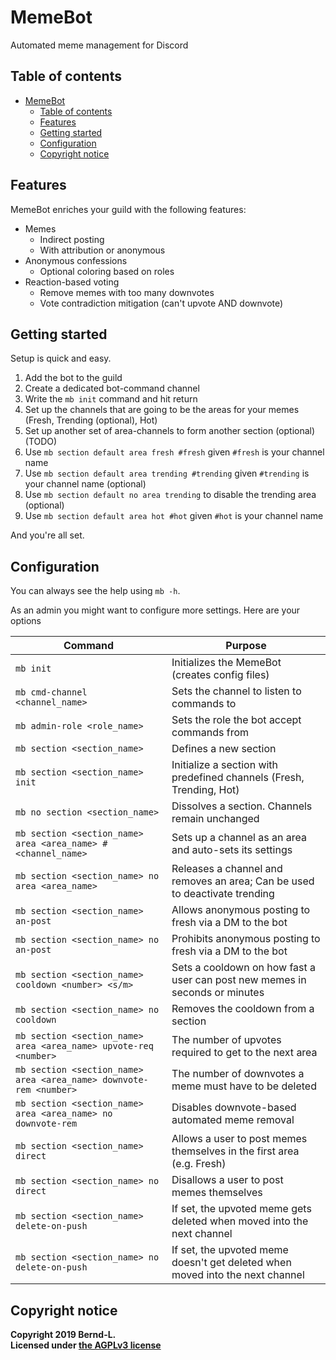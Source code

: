 # MemeBot

Automated meme management for Discord

## Table of contents

- [MemeBot](#memebot)
  - [Table of contents](#table-of-contents)
  - [Features](#features)
  - [Getting started](#getting-started)
  - [Configuration](#configuration)
  - [Copyright notice](#copyright-notice)

## Features

MemeBot enriches your guild with the following features:

- Memes
  - Indirect posting
  - With attribution or anonymous
- Anonymous confessions
  - Optional coloring based on roles
- Reaction-based voting
  - Remove memes with too many downvotes
  - Vote contradiction mitigation (can't upvote AND downvote)

## Getting started

Setup is quick and easy.

1. Add the bot to the guild
2. Create a dedicated bot-command channel
3. Write the `mb init` command and hit return
4. Set up the channels that are going to be the areas for your memes (Fresh, Trending (optional), Hot)
5. Set up another set of area-channels to form another section (optional) (TODO)
6. Use `mb section default area fresh #fresh` given `#fresh` is your channel name
7. Use `mb section default area trending #trending` given `#trending` is your channel name (optional)
8. Use `mb section default no area trending` to disable the trending area (optional)
9. Use `mb section default area hot #hot` given `#hot` is your channel name

And you're all set.

## Configuration

You can always see the help using `mb -h`.

As an admin you might want to configure more settings.
Here are your options

| Command                                                            | Purpose                                                                       |
| ------------------------------------------------------------------ | ----------------------------------------------------------------------------- |
| `mb init`                                                          | Initializes the MemeBot (creates config files)                                |
| `mb cmd-channel <channel_name>`                                    | Sets the channel to listen to commands to                                     |
| `mb admin-role <role_name>`                                        | Sets the role the bot accept commands from                                    |
| `mb section <section_name>`                                        | Defines a new section                                                         |
| `mb section <section_name> init`                                   | Initialize a section with predefined channels (Fresh, Trending, Hot)          |
| `mb no section <section_name>`                                     | Dissolves a section. Channels remain unchanged                                |
| `mb section <section_name> area <area_name> #<channel_name>`       | Sets up a channel as an area and auto-sets its settings                       |
| `mb section <section_name> no area <area_name>`                    | Releases a channel and removes an area; Can be used to deactivate trending    |
| `mb section <section_name> an-post`                                | Allows anonymous posting to fresh via a DM to the bot                         |
| `mb section <section_name> no an-post`                             | Prohibits anonymous posting to fresh via a DM to the bot                      |
| `mb section <section_name> cooldown <number> <s/m>`                | Sets a cooldown on how fast a user can post new memes in seconds or minutes   |
| `mb section <section_name> no cooldown`                            | Removes the cooldown from a section                                           |
| `mb section <section_name> area <area_name> upvote-req <number>`   | The number of upvotes required to get to the next area                        |
| `mb section <section_name> area <area_name> downvote-rem <number>` | The number of downvotes a meme must have to be deleted                        |
| `mb section <section_name> area <area_name> no downvote-rem`       | Disables downvote-based automated meme removal                                |
| `mb section <section_name> direct`                                 | Allows a user to post memes themselves in the first area (e.g. Fresh)         |
| `mb section <section_name> no direct`                              | Disallows a user to post memes themselves                                     |
| `mb section <section_name> delete-on-push`                         | If set, the upvoted meme gets deleted when moved into the next channel        |
| `mb section <section_name> no delete-on-push`                      | If set, the upvoted meme doesn't get deleted when moved into the next channel |

## Copyright notice

**Copyright 2019 Bernd-L.  
Licensed under [the AGPLv3 license](https://github.com/Bernd-L/meme-bot/blob/master/LICENSE.md)**
